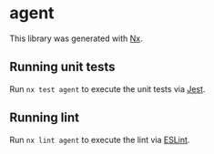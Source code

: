 # agent

This library was generated with [Nx](https://nx.dev).

## Running unit tests

Run `nx test agent` to execute the unit tests via [Jest](https://jestjs.io).

## Running lint

Run `nx lint agent` to execute the lint via [ESLint](https://eslint.org/).

